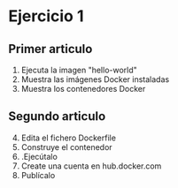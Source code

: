 # Ejercicio 1

## Primer articulo
1. Ejecuta la imagen "hello-world"
2. Muestra las imágenes Docker instaladas
3. Muestra los contenedores Docker


## Segundo articulo
4. Edita el fichero Dockerfile
5. Construye el contenedor
6. .Ejecútalo
7. Create una cuenta en hub.docker.com
8. Publícalo
